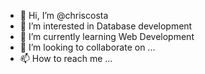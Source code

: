 - 👋 Hi, I’m @chriscosta
- 👀 I’m interested in Database development
- 🌱 I’m currently learning Web Development
- 💞️ I’m looking to collaborate on ...
- 📫 How to reach me ...

<!---
chriscosta/chriscosta is a ✨ special ✨ repository because its `README.md` (this file) appears on your GitHub profile.
You can click the Preview link to take a look at your changes.
--->
